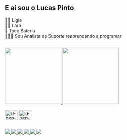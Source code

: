 ## E aí sou o Lucas Pinto
👩🏻 Lígia <br>
👧🏻 Lara  <br>
🥁 Toco Bateria<br>
👨🏻‍💻 Sou Analista de Suporte reaprendendo a programar
##
<div>
    <a href="https://beacons.ai/lucas.lersp">
    <img height="180em" src="https://github-readme-stats.vercel.app/api?username=lersp&show_icons=true&theme=monokai&incluede_all_commits=true&count_private=true"/>
    <img height="180em" src="https://github-readme-stats.vercel.app/api/top-langs/?username=lersp&layout=compact&langs_count=16&theme=monokai"/>
    </a>
</div>
<div style="display: inline_block"><br>
    <img align="center" alt="LERSP-html" height="30" width="40" src="https://cdn.jsdelivr.net/gh/devicons/devicon/icons/html5/html5-original.svg">
    <img align="center" alt="LERSP-css" height="30" width="40" src="https://cdn.jsdelivr.net/gh/devicons/devicon/icons/css3/css3-original.svg">          
</div>

##
<div>
    <a href="mailto:lucas.lersp@gmail.com" target="_blank">
        <img src="https://img.shields.io/badge/Gmail-D14836?style=for-the-badge&logo=gmail&logoColor=white">
    </a>
    <a href="https://discord.gg/m2wRy9FM" target="_blank">
        <img src="https://img.shields.io/badge/Discord-7289DA?style=for-the-badge&logo=discord&logoColor=white">
    </a>
    <a href="https://instagram.com/yakkobr" target="_blank">
        <img src="https://img.shields.io/badge/Instagram-E4405F?style=for-the-badge&logo=instagram&logoColor=white">
    </a>
    <a href="https://www.linkedin.com/in/lucaspintoitu/" target="_blank">
        <img src="https://img.shields.io/badge/LinkedIn-0077B5?style=for-the-badge&logo=linkedin&logoColor=white">
    </a>
    <a href="https://www.twitter.com/yakkobr" target="_blank">
        <img src="https://img.shields.io/badge/Twitter-1DA1F2?style=for-the-badge&logo=twitter&logoColor=white">
    </a>
    <a href="https://www.twitch.com/yakkobr" target="_blank">
        <img src="https://img.shields.io/badge/Twitch-9146FF?style=for-the-badge&logo=twitch&logoColor=white">
    </a>




</div>

